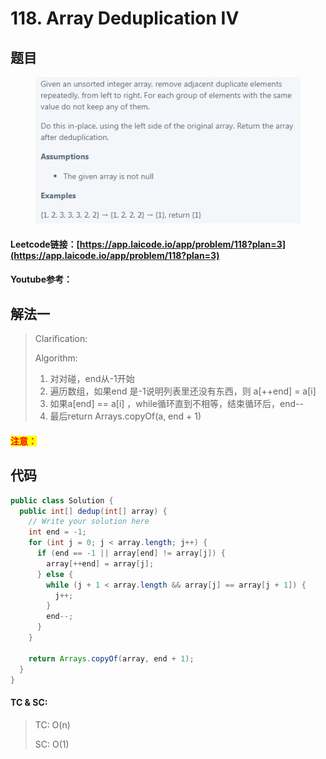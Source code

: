 # 118. Array Deduplication IV

## 题目

<figure><img src="../../.gitbook/assets/image (157).png" alt=""><figcaption></figcaption></figure>

#### Leetcode链接：[https://app.laicode.io/app/problem/118?plan=3](https://app.laicode.io/app/problem/118?plan=3)

#### Youtube参考：

## 解法一

> Clarification:&#x20;
>
> Algorithm:&#x20;
>
> 1. 对对碰，end从-1开始
> 2. 遍历数组，如果end 是-1说明列表里还没有东西，则 a\[++end] = a\[i]
> 3. 如果a\[end] == a\[i] ，while循环直到不相等，结束循环后，end--
> 4. 最后return Arrays.copyOf(a, end + 1)

#### <mark style="color:red;">注意：</mark>

## 代码

```java
public class Solution {
  public int[] dedup(int[] array) {
    // Write your solution here
    int end = -1;
    for (int j = 0; j < array.length; j++) {
      if (end == -1 || array[end] != array[j]) {
        array[++end] = array[j];
      } else {
        while (j + 1 < array.length && array[j] == array[j + 1]) {
          j++;
        }
        end--;
      }
    }

    return Arrays.copyOf(array, end + 1);
  }
}

```

#### TC & SC:&#x20;

> TC: O(n)
>
> SC: O(1)
